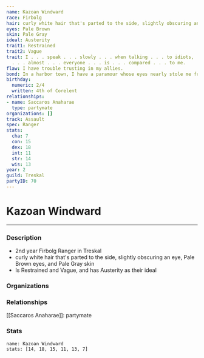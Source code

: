 ```yaml
---
name: Kazoan Windward
race: Firbolg
hair: curly white hair that's parted to the side, slightly obscuring an eye
eyes: Pale Brown
skin: Pale Gray
ideal: Austerity
trait1: Restrained
trait2: Vague
trait: I . . . speak . . . slowly . . . when talking . . . to idiots, . . . which
  . . . almost . . . everyone . . . is . . . compared . . . to me.
flaw: I have trouble trusting in my allies.
bond: In a harbor town, I have a paramour whose eyes nearly stole me from the sea.
birthday:
  numeric: 2/4
  written: 4th of Corelent
relationships:
- name: Saccaros Anaharae
  type: partymate
organizations: []
track: Assault
spec: Ranger
stats:
  cha: 7
  con: 15
  dex: 18
  int: 11
  str: 14
  wis: 13
year: 2
guild: Treskal
partyID: 70
---
```

# Kazoan Windward
---
### Description
- 2nd year Firbolg Ranger in Treskal
- curly white hair that's parted to the side, slightly obscuring an eye, Pale Brown eyes, and Pale Gray skin
- Is Restrained and Vague, and has Austerity as their ideal

### Organizations
### Relationships
[[Saccaros Anaharae]]: partymate
### Stats
```statblock
name: Kazoan Windward
stats: [14, 18, 15, 11, 13, 7]
```